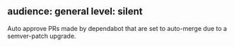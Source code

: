 audience: general
level: silent
---
Auto approve PRs made by dependabot that are set to auto-merge due to a semver-patch upgrade.
